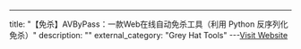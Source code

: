 ---
title: "【免杀】AVByPass：一款Web在线自动免杀工具（利用 Python 反序列化免杀）"
description: ""
external_category: "Grey Hat Tools"
---[Visit Website](https://github.com/yhy0/AVByPass)

